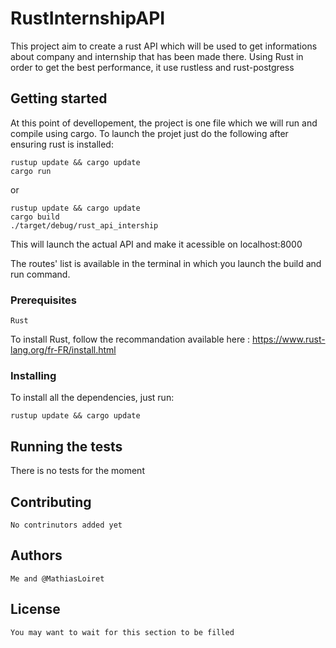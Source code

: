 # RustInternshipAPI 
 
 This project aim to create a rust API which will be used to get informations about company and internship that has been made there. Using Rust in order to get the best performance, it use rustless and rust-postgress
## Getting started 
 
 At this point of devellopement, the project is one file which we will run and compile using cargo. To launch the projet just do the following after ensuring rust is installed:

    rustup update && cargo update
    cargo run

or

    rustup update && cargo update
    cargo build
    ./target/debug/rust_api_intership

This will launch the actual API and make it acessible on localhost:8000

The routes' list is available in the terminal in which you launch the build and run command.

### Prerequisites
    
    Rust

To install Rust, follow the recommandation available here : https://www.rust-lang.org/fr-FR/install.html

### Installing
    
To install all the dependencies, just run:

    rustup update && cargo update


## Running the tests 
    
   There is no tests for the moment 

## Contributing 

    No contrinutors added yet 

## Authors 

    Me and @MathiasLoiret 

## License 
    You may want to wait for this section to be filled
